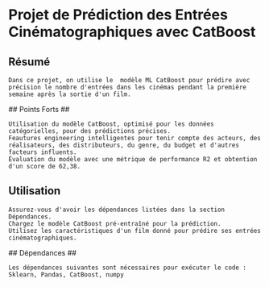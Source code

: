# Projet de Prédiction des Entrées Cinématographiques avec CatBoost

## Résumé
    Dans ce projet, on utilise le  modèle ML CatBoost pour prédire avec précision le nombre d'entrées dans les cinémas pendant la première semaine après la sortie d'un film. 

## Points Forts ##

    Utilisation du modèle CatBoost, optimisé pour les données catégorielles, pour des prédictions précises.
    Feautures engineering intelligentes pour tenir compte des acteurs, des réalisateurs, des distributeurs, du genre, du budget et d'autres facteurs influents.
    Évaluation du modèle avec une métrique de performance R2 et obtention d'un score de 62,38.
    

## Utilisation ##

    Assurez-vous d'avoir les dépendances listées dans la section Dépendances.
    Chargez le modèle CatBoost pré-entraîné pour la prédiction.
    Utilisez les caractéristiques d'un film donné pour prédire ses entrées cinématographiques.

## Dépendances ##

    Les dépendances suivantes sont nécessaires pour exécuter le code : Sklearn, Pandas, CatBoost, numpy